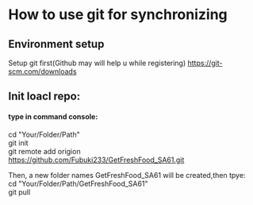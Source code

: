 # How to use git for synchronizing
## Environment setup
Setup git first(Github may will help u while registering)
https://git-scm.com/downloads 
## Init loacl repo:
#### type in command console:
cd "Your/Folder/Path"  
git init  
git remote add origion https://github.com/Fubuki233/GetFreshFood_SA61.git  

Then, a new folder names GetFreshFood_SA61 will be created,then tpye:  
cd "Your/Folder/Path/GetFreshFood_SA61"  
git pull  




